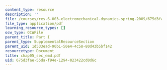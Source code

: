 ```yaml
---
content_type: resource
description: ''
file: /courses/res-6-003-electromechanical-dynamics-spring-2009/675d3fae55daf94e1294023422cd0d6c_chap05_sec_emd.pdf
file_type: application/pdf
learning_resource_types: []
ocw_type: OCWFile
parent_title: Part I
parent_type: SupplementalResourceSection
parent_uid: 1d533ead-90b1-50e4-4c58-80d43b5bf142
resourcetype: Document
title: chap05_sec_emd.pdf
uid: 675d3fae-55da-f94e-1294-023422cd0d6c
---
```

